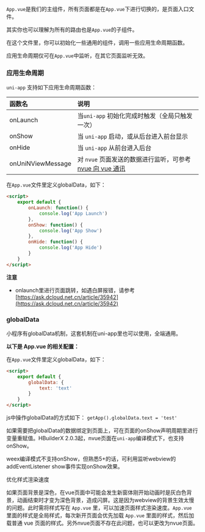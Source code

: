 `App.vue`是我们的主组件，所有页面都是在`App.vue`下进行切换的，是页面入口文件。

其实你也可以理解为所有的路由也是`App.vue`的子组件。

在这个文件里，你可以初始化一些通用的组件，调用一些应用生命周期函数。

应用生命周期仅可在`App.vue`中监听，在其它页面监听无效。
### 应用生命周期

`uni-app` 支持如下应用生命周期函数：

|函数名						|说明																																												|
|:-								|:-																																													|
|onLaunch					|当`uni-app` 初始化完成时触发（全局只触发一次）																							|
|onShow						|当 `uni-app` 启动，或从后台进入前台显示																										|
|onHide						|当 `uni-app` 从前台进入后台																																|
|onUniNViewMessage|对 `nvue` 页面发送的数据进行监听，可参考 [nvue 向 vue 通讯](/use-weex?id=nvue-向-vue-通讯)	|

在`App.vue`文件里定义globalData，如下：

```html
<script>  
    export default {  
        onLaunch: function() {  
            console.log('App Launch')  
        },  
        onShow: function() {  
            console.log('App Show')  
        },  
        onHide: function() {  
            console.log('App Hide')  
        }  
    }  
</script>  
```

**注意**

- onlaunch里进行页面跳转，如遇白屏报错，请参考[https://ask.dcloud.net.cn/article/35942](https://ask.dcloud.net.cn/article/35942)

### globalData
小程序有globalData机制，这套机制在uni-app里也可以使用，全端通用。

**以下是 App.vue 的相关配置：**

在`App.vue`文件里定义globalData，如下：

```html
<script>  
    export default {  
        globalData: {  
            text: 'text'  
        }
    }  
</script>  
```

js中操作globalData的方式如下：
`getApp().globalData.text = 'test'`

如果需要把globalData的数据绑定到页面上，可在页面的onShow声明周期里进行变量重赋值。HBuilderX 2.0.3起，nvue页面在`uni-app`编译模式下，也支持onShow。

weex编译模式不支持onShow，但熟悉5+的话，可利用监听webview的addEventListener show事件实现onShow效果。

优化样式渲染速度

如果页面背景是深色，在vue页面中可能会发生新窗体刚开始动画时是灰白色背景，动画结束时才变为深色背景，造成闪屏。这是因为webview的背景生效太慢的问题。此时需将样式写在 `App.vue` 里，可以加速页面样式渲染速度。`App.vue` 里面的样式是全局样式，每次新开页面会优先加载 `App.vue` 里面的样式，然后加载普通 vue 页面的样式。另外nvue页面不存在此问题，也可以更改为nvue页面。


